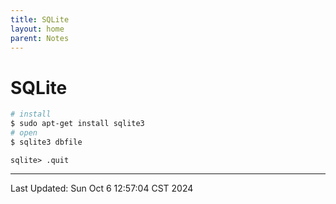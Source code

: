 ```yaml
---
title: SQLite
layout: home
parent: Notes
---
```


# SQLite

```sh
# install
$ sudo apt-get install sqlite3
# open
$ sqlite3 dbfile
```

```sqlite
sqlite> .quit
```

---

Last Updated: Sun Oct  6 12:57:04 CST 2024
